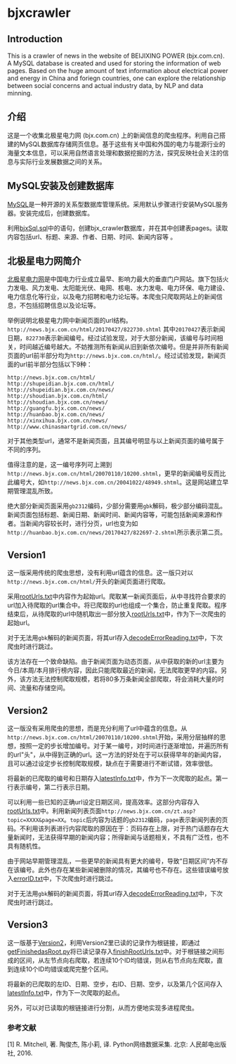 # bjxcrawler
## Introduction
This is a crawler of news in the website of BEIJIXING POWER (bjx.com.cn). A MySQL database is created and used for storing the information of web pages. Based on the huge amount of text information about electrical power and energy in China and foriegn countries, one can explore the relationship between social concerns and actual industry data, by NLP and data minning.

## 介绍
这是一个收集北极星电力网 (bjx.com.cn) 上的新闻信息的爬虫程序。利用自己搭建的MySQL数据库存储网页信息。基于这些有关中国和外国的电力与能源行业的海量文本信息，可以采用自然语言处理和数据挖掘的方法，探究反映社会关注的信息与实际行业发展数据之间的关系。

## MySQL安装及创建数据库
[MySQL](https://www.mysql.com/)是一种开源的关系型数据库管理系统。采用默认步骤进行安装MySQL服务器。安装完成后，创建数据库。

利用[bjxSql.sql](/bjxSql.sql/)中的语句，创建bjx_crawler数据库，并在其中创建表pages。读取内容包括url、标题、来源、作者、日期、时间、新闻内容等
。
## 北极星电力网简介
[北极星电力网](www.bjx.com.cn)是中国电力行业成立最早、影响力最大的垂直门户网站。旗下包括火力发电、风力发电、太阳能光伏、电网、核电、水力发电、电力环保、电力建设、电力信息化等行业，以及电力招聘和电力论坛等。本爬虫只爬取网站上的新闻信息，不包括招聘信息以及论坛等。

举例说明北极星电力网中新闻页面的url结构。
```http://news.bjx.com.cn/html/20170427/822730.shtml```
其中`20170427`表示新闻日期，`822730`表示新闻编号。经过试验发现，对于大部分新闻，该编号与时间相关，时间越近编号越大。不妨推测所有新闻从旧到新依次编号。但是并非所有新闻页面的url前半部分均为`http://news.bjx.com.cn/html/`。经过试验发现，新闻页面的url前半部分包括以下9种：
```
http://news.bjx.com.cn/html/
http://shupeidian.bjx.com.cn/html/
http://shupeidian.bjx.com.cn/news/
http://shoudian.bjx.com.cn/html/
http://shoudian.bjx.com.cn/news/
http://guangfu.bjx.com.cn/news/
http://huanbao.bjx.com.cn/news/
http://xinxihua.bjx.com.cn/news/
http://www.chinasmartgrid.com.cn/news/
```
对于其他类型url，通常不是新闻页面，且其编号明显与以上新闻页面的编号属于不同的序列。

值得注意的是，这一编号序列可上溯到`http://news.bjx.com.cn/html/20070110/10200.shtml`，更早的新闻编号反而比此编号大，如`http://news.bjx.com.cn/20041022/48949.shtml`。这是网站建立早期管理混乱所致。

绝大部分新闻页面采用`gb2312`编码，少部分需要用`gbk`解码，极少部分编码混乱。新闻页面包括标题、新闻日期、新闻时间、新闻内容等，可能包括新闻来源和作者。当新闻内容较长时，进行分页，url也变为如`http://huanbao.bjx.com.cn/news/20170427/822697-2.shtml`所示表示第二页。

## Version1
这一版采用传统的爬虫思想，没有利用url蕴含的信息。这一版只对以`http://news.bjx.com.cn/html/`开头的新闻页面进行爬取。

采用[rootUrls.txt](/bjxCrawler_v1/rootUrls.txt/)中内容作为起始url。爬取某一新闻页面后，从中寻找符合要求的url加入待爬取的url集合中。将已爬取的url也组成一个集合，防止重复爬取。程序结束后，从待爬取的url中随机取出一部分放入[rootUrls.txt](/bjxCrawler_v1/rootUrls.txt/)中，作为下一次爬虫的起始url。

对于无法用`gbk`解码的新闻页面，将其url存入[decodeErrorReading.txt](/bjxCrawler_v1/decodeErrorReading.txt/)中，下次爬虫时进行跳过。

该方法存在一个致命缺陷。由于新闻页面为动态页面，从中获取的新的url主要为今日/本周/本月排行榜内容，因此只能爬取最近的新闻，无法爬取更早的内容。另外，该方法无法控制爬取规模，若将80多万条新闻全部爬取，将会消耗大量的时间、流量和存储空间。

## Version2
这一版没有采用爬虫的思想，而是充分利用了url中蕴含的信息。从`http://news.bjx.com.cn/html/20070110/10200.shtml`开始，采用分层抽样的思想，按照一定的步长增加编号。对于某一编号，对时间进行逐渐增加，并遍历所有的url"头"，从中得到正确的url。这一方法的好处在于可以获得早年的新闻内容，且可以通过设定步长控制爬取规模，缺点在于需要进行不断试错，效率很低。

将最新的已爬取的编号和日期存入[latestInfo.txt](/bjxCrawler_v2/latestInfo.txt/)中，作为下一次爬取的起点。第一行表示编号，第二行表示日期。

可以利用一些已知的正确url设定日期区间，提高效率。这部分内容存入[rootUrls.txt](/bjxCrawler_v2/rootUrls.txt/)中。利用新闻列表页面`http://news.bjx.com.cn/zt.asp?topic=XXXX&page=XX`。`topic`后内容为话题的`gb2312`编码，`page`表示新闻列表的页码。不利用该列表进行内容爬取的原因在于：页码存在上限，对于热门话题存在大量新闻时，无法获得早期的新闻内容；所得新闻与话题相关，不具有广泛性，也不具有随机性。

由于网站早期管理混乱，一些更早的新闻具有更大的编号，导致“日期区间”内不存在该编号。此外也存在某些新闻被删除的情况，其编号也不存在。这些错误编号放入[errorID.txt](/bjxCrawler_v2/errorID.txt/)中，下次爬虫时进行跳过。

对于无法用`gbk`解码的新闻页面，将其url存入[decodeErrorReading.txt](/bjxCrawler_v2/decodeErrorReading.txt/)中，下次爬虫时进行跳过。

## Version3
这一版基于[Version2](/bjxCrawler_v2/)，利用Version2里已读的记录作为根链接，即通过[getFinishedasRoot.py](/bjxCrawler_v3/getFinishedasRoot.py/)将已读记录存入[finishRootUrls.txt](/bjxCrawler_v3/finishRootUrls.txt/)中。对于根链接之间形成的区间，从左节点向右爬取，若连续10个ID均错误，则从右节点向左爬取，直到连续10个ID均错误或爬完整个区间。

将最新的已爬取的左ID、日期、空步，右ID、日期、空步，以及第几个区间存入[latestInfo.txt](/bjxCrawler_v3/latestInfo.txt/)中，作为下一次爬取的起点。

另外，可以对已读取的根链接进行分割，从而方便地实现多进程爬虫。

### 参考文献
[1] R. Mitchell, 著. 陶俊杰, 陈小莉, 译. Python网络数据采集. 北京: 人民邮电出版社, 2016.
